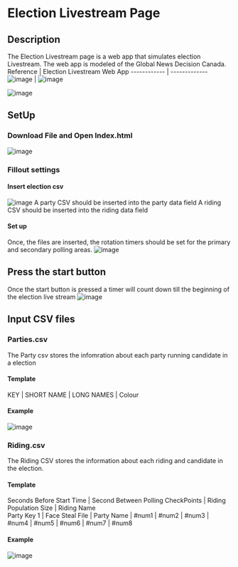# Election Livestream Page

## Description
The Election Livestream page is a web app that simulates election Livestream. The web app is modeled of the Global News Decision Canada.
Reference | Election Livestream Web App
------------ | -------------
![image](https://user-images.githubusercontent.com/34819460/127887846-1e2236d3-ba20-4954-9cc4-02200137a14e.png) | ![image](https://user-images.githubusercontent.com/34819460/127887356-23135b77-5ea6-412a-a7f8-6ab226d9cea7.png)

![image](https://user-images.githubusercontent.com/34819460/127913792-c200b557-b154-4ddc-96b6-d71a36ee6e78.png)


## SetUp
### Download File and Open Index.html
![image](https://user-images.githubusercontent.com/34819460/127898993-df2601af-5894-4ec0-ad21-08e2ac45846b.png)
### Fillout settings
#### Insert election csv
![image](https://user-images.githubusercontent.com/34819460/127910954-e148f8c4-6da4-4b62-990c-2bb0768b81e6.png)
A party CSV should be inserted into the party data field
A riding CSV should be inserted into the riding data field
#### Set up
Once, the files are inserted, the rotation timers should be set for the primary and secondary polling areas.
![image](https://user-images.githubusercontent.com/34819460/127911349-1e467455-c7be-484c-ba3a-0605b80ac087.png)
## Press the start button
Once the start button is pressed a timer will count down till the beginning of the election live stream
![image](https://user-images.githubusercontent.com/34819460/127911516-08f693fa-e778-4245-b48a-d541bb76a18f.png)

## Input CSV files

### Parties.csv
The Party csv stores the infomration about each party running candidate in a election
#### Template
KEY | SHORT NAME | LONG NAMES | Colour
#### Example
![image](https://user-images.githubusercontent.com/34819460/127912237-3500b399-4a56-4a65-ab27-9f86fb0ab00b.png)

### Riding.csv
The Riding CSV stores the information about each riding and candidate in the election.
#### Template
Seconds Before Start Time |	Second Between Polling CheckPoints |	Riding Population Size |	Riding Name		
Party Key 1 |	Face Steal File | Party	Name |	#num1 |	#num2 |	#num3 |	#num4 |	#num5 |	#num6 |	#num7 |	#num8	

#### Example
![image](https://user-images.githubusercontent.com/34819460/127912625-44fe9297-9029-40e6-bcd4-ded9b1c5d1cf.png)

